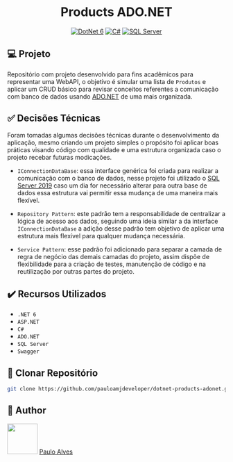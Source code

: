 <h1 align="center">Products ADO.NET</h1>

<p align="center">
  <a href="https://learn.microsoft.com/pt-br/dotnet/"><img alt="DotNet 6" src="https://img.shields.io/badge/.NET-5C2D91?logo=.net&logoColor=white&style=for-the-badge" /></a>
  <a href="https://learn.microsoft.com/pt-br/dotnet/csharp/programming-guide/"><img alt="C#" src="https://img.shields.io/badge/C%23-239120?logo=c-sharp&logoColor=white&style=for-the-badge" /></a>
  <a href="https://www.microsoft.com/pt-br/sql-server/sql-server-downloads"><img alt="SQL Server" src="https://img.shields.io/badge/Microsoft%20SQL%20Server-CC2927?style=for-the-badge&logo=microsoft%20sql%20server&logoColor=white" /></a>
</p>

## :computer: Projeto

Repositório com projeto desenvolvido para fins acadêmicos para representar uma WebAPI, o objetivo é simular uma lista de `Produtos` e aplicar um CRUD básico para revisar conceitos referentes a comunicação com banco de dados usando 
[ADO.NET](https://learn.microsoft.com/pt-br/dotnet/framework/data/adonet/ado-net-code-examples) de uma mais organizada.

## :white_check_mark: Decisões Técnicas

Foram tomadas algumas decisões técnicas durante o desenvolvimento da aplicação, mesmo criando um projeto simples o propósito foi aplicar boas práticas visando código com qualidade e uma estrutura organizada caso o projeto recebar futuras modicações.

- `IConnectionDataBase`: essa interface genérica foi criada para realizar a comunicação com o banco de dados, nesse projeto foi utilizado o [SQL Server 2019](https://www.microsoft.com/pt-br/sql-server/sql-server-downloads) caso um dia for necessário alterar para outra base de dados essa estrutura vai permitir essa mudança de uma maneira mais flexível.

- `Repository Pattern`: este padrão tem a responsabilidade de centralizar a lógica de acesso aos dados, seguindo uma ideia similar a da interface `IConnectionDataBase` a adição desse padrão tem objetivo de aplicar uma estrutura mais flexível para qualquer mudança necessária.

- `Service Pattern`: esse padrão foi adicionado para separar a camada de regra de negócio das demais camadas do projeto, assim dispõe de flexibilidade para a criação de testes, manutenção de código e na reutilização por outras partes do projeto. 

## :heavy_check_mark: Recursos Utilizados

- ``.NET 6``
- ``ASP.NET``
- ``C#``
- ``ADO.NET``
- ``SQL Server``
- ``Swagger``

## :floppy_disk: Clonar Repositório

```bash
git clone https://github.com/pauloamjdeveloper/dotnet-products-adonet.git
```

## :boy: Author

<a href="https://github.com/pauloamjdeveloper"><img src="https://avatars.githubusercontent.com/u/137198048?v=4" width=70></a>
[Paulo Alves](https://github.com/pauloamjdeveloper)

